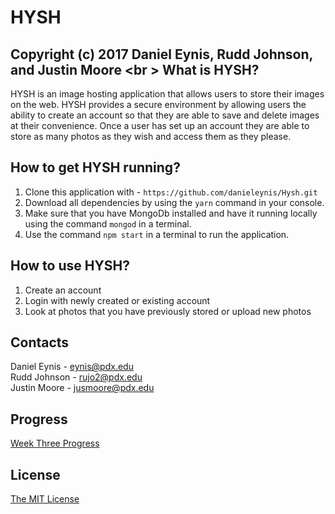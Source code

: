 HYSH 
====== 
Copyright (c) 2017 Daniel Eynis, Rudd Johnson, and Justin Moore
<br \>
What is HYSH? 
---------- 

HYSH is an image hosting application that allows users to store their images on the web. HYSH provides a secure environment by allowing users the ability to create an account so that they are able to save and delete images at their convenience. Once a user has set up an account they are able to store as many photos as they wish and access them as they please.

How to get HYSH running? 
----------     
1. Clone this application with - `https://github.com/danieleynis/Hysh.git`     
2. Download all dependencies by using the `yarn` command in your console.     
3. Make sure that you have MongoDb installed and have it running locally using the command `mongod` in a terminal.     
4. Use the command `npm start` in a terminal to run the application. 

How to use HYSH? 
--------

1. Create an account 
2. Login with newly created or existing account
3. Look at photos that you have previously stored or upload new photos

Contacts
--------
Daniel Eynis - eynis@pdx.edu <br />
Rudd Johnson - rujo2@pdx.edu <br />
Justin Moore - jusmoore@pdx.edu <br />

Progress
---------
[Week Three Progress](https://github.com/danieleynis/Hysh/blob/master/weekthree.md)

## License 

[The MIT License](http://opensource.org/licenses/MIT)


